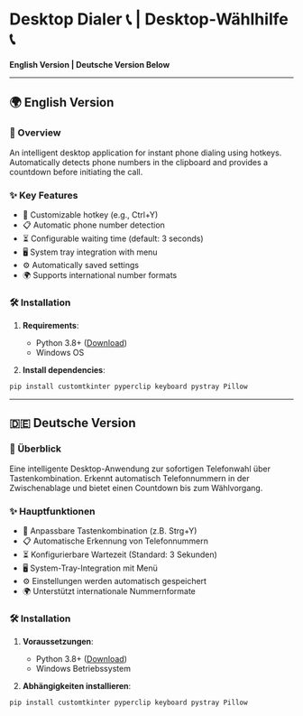 # Desktop Dialer 📞 | Desktop-Wählhilfe 📞

**English Version | Deutsche Version Below**

---

## 🌍 English Version

### 📌 Overview
An intelligent desktop application for instant phone dialing using hotkeys. Automatically detects phone numbers in the clipboard and provides a countdown before initiating the call.


### ✨ Key Features
- 🔑 Customizable hotkey (e.g., Ctrl+Y)
- 📋 Automatic phone number detection
- ⏳ Configurable waiting time (default: 3 seconds)
- 🖥️ System tray integration with menu
- ⚙️ Automatically saved settings
- 🌍 Supports international number formats

### 🛠️ Installation
1. **Requirements**:
   - Python 3.8+ ([Download](https://www.python.org))
   - Windows OS

2. **Install dependencies**:

```bash
pip install customtkinter pyperclip keyboard pystray Pillow
```

---

## 🇩🇪 Deutsche Version

### 📌 Überblick
Eine intelligente Desktop-Anwendung zur sofortigen Telefonwahl über Tastenkombination. Erkennt automatisch Telefonnummern in der Zwischenablage und bietet einen Countdown bis zum Wählvorgang.


### ✨ Hauptfunktionen
- 🔑 Anpassbare Tastenkombination (z.B. Strg+Y)
- 📋 Automatische Erkennung von Telefonnummern
- ⏳ Konfigurierbare Wartezeit (Standard: 3 Sekunden)
- 🖥️ System-Tray-Integration mit Menü
- ⚙️ Einstellungen werden automatisch gespeichert
- 🌍 Unterstützt internationale Nummernformate

### 🛠️ Installation
1. **Voraussetzungen**:
   - Python 3.8+ ([Download](https://www.python.org))
   - Windows Betriebssystem

2. **Abhängigkeiten installieren**:
```bash
pip install customtkinter pyperclip keyboard pystray Pillow

